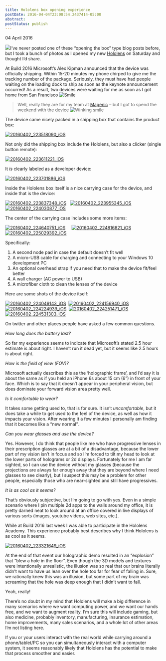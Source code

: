 ```yaml
---
title: Hololens box opening experience
postDate: 2016-04-04T23:08:54.2437414-05:00
abstract: 
postStatus: publish
---
```

04 April 2016

[![](https://tse1.mm.bing.net/th?&amp;id=OIP.M886a6ae554736f4b8bbb02d2e9bb473eo0&amp;w=299&amp;h=84&amp;c=0&amp;pid=1.9&amp;rs=0&amp;p=0&amp;r=0)](https://www.bing.com/images/search?q=hololens+logo&amp;view=detailv2&amp;&amp;id=E67114D3D1A0DAEEC1A08295B020CF26170CFFDD&amp;selectedIndex=1&amp;ccid=iGpq5VRz&amp;simid=607999621523376865&amp;thid=OIP.M886a6ae554736f4b8bbb02d2e9bb473eo0)I’ve never posted one of these “opening the box” type blog posts before, but I took a bunch of photos as I opened my new [Hololens](https://www.microsoft.com/microsoft-hololens/en-us) on Saturday and thought I’d share.

At Build 2016 Microsoft’s Alex Kipman announced that the device was officially shipping. Within 15-20 minutes my phone chirped to give me the tracking number of the package. Seriously, they must have had people waiting on the loading dock to ship as soon as the keynote announcement occurred! As a result, two devices were waiting for me as soon as I got home from San Francisco ![Smile](binary/Open-Live-Writer/Hololens_13DBE/wlEmoticon-smile_2.png)


> Well, really they are for my team at [Magenic](http://www.magenic.com) – but I got to spend the weekend with the device ![Winking smile](binary/Open-Live-Writer/Hololens_13DBE/wlEmoticon-winkingsmile_2.png)


The device came nicely packed in a shipping box that contains the product box:

[![20160402_223518090_iOS](binary/Open-Live-Writer/Hololens_13DBE/20160402_223518090_iOS_thumb.jpg "20160402_223518090_iOS")](binary/Open-Live-Writer/Hololens_13DBE/20160402_223518090_iOS_2.jpg)

Not only did the shipping box include the Hololens, but also a clicker (single button remote):

[![20160402_223611221_iOS](binary/Open-Live-Writer/Hololens_13DBE/20160402_223611221_iOS_thumb.jpg "20160402_223611221_iOS")](binary/Open-Live-Writer/Hololens_13DBE/20160402_223611221_iOS_2.jpg)

It *is* clearly labeled as a developer device:

[![20160402_223701886_iOS](binary/Open-Live-Writer/Hololens_13DBE/20160402_223701886_iOS_thumb.jpg "20160402_223701886_iOS")](binary/Open-Live-Writer/Hololens_13DBE/20160402_223701886_iOS_2.jpg)

Inside the Hololens box itself is a nice carrying case for the device, and inside that is the device:

[![20160402_223837348_iOS](binary/Open-Live-Writer/Hololens_13DBE/20160402_223837348_iOS_thumb.jpg "20160402_223837348_iOS")](binary/Open-Live-Writer/Hololens_13DBE/20160402_223837348_iOS_2.jpg)   [![20160402_223955345_iOS](binary/Open-Live-Writer/Hololens_13DBE/20160402_223955345_iOS_thumb.jpg "20160402_223955345_iOS")](binary/Open-Live-Writer/Hololens_13DBE/20160402_223955345_iOS_2.jpg)   [![20160402_224030877_iOS](binary/Open-Live-Writer/Hololens_13DBE/20160402_224030877_iOS_thumb.jpg "20160402_224030877_iOS")](binary/Open-Live-Writer/Hololens_13DBE/20160402_224030877_iOS_2.jpg)

The center of the carrying case includes some more items:

[![20160402_224640751_iOS](binary/Open-Live-Writer/Hololens_13DBE/20160402_224640751_iOS_thumb.jpg "20160402_224640751_iOS")](binary/Open-Live-Writer/Hololens_13DBE/20160402_224640751_iOS_2.jpg)     [![20160402_224816821_iOS](binary/Open-Live-Writer/Hololens_13DBE/20160402_224816821_iOS_thumb.jpg "20160402_224816821_iOS")](binary/Open-Live-Writer/Hololens_13DBE/20160402_224816821_iOS_2.jpg)     [![20160402_225029392_iOS](binary/Open-Live-Writer/Hololens_13DBE/20160402_225029392_iOS_thumb.jpg "20160402_225029392_iOS")](binary/Open-Live-Writer/Hololens_13DBE/20160402_225029392_iOS_2.jpg)

Specifically:

1. A second node pad in case the default doesn’t fit well
2. A micro-USB cable for charging and connecting to your Windows 10 development PC
3. An optional overhead strap if you need that to make the device fit/feel better
4. A wall charger (AC power to USB)
5. A microfiber cloth to clean the lenses of the device


Here are some shots of the device itself:



[![20160402_224049143_iOS](binary/Open-Live-Writer/Hololens_13DBE/20160402_224049143_iOS_thumb.jpg "20160402_224049143_iOS")](binary/Open-Live-Writer/Hololens_13DBE/20160402_224049143_iOS_2.jpg)  [![20160402_224156940_iOS](binary/Open-Live-Writer/Hololens_13DBE/20160402_224156940_iOS_thumb.jpg "20160402_224156940_iOS")](binary/Open-Live-Writer/Hololens_13DBE/20160402_224156940_iOS_2.jpg)  [![20160402_224224939_iOS](binary/Open-Live-Writer/Hololens_13DBE/20160402_224224939_iOS_thumb.jpg "20160402_224224939_iOS")](binary/Open-Live-Writer/Hololens_13DBE/20160402_224224939_iOS_2.jpg)  [![20160402_224251471_iOS](binary/Open-Live-Writer/Hololens_13DBE/20160402_224251471_iOS_thumb.jpg "20160402_224251471_iOS")](binary/Open-Live-Writer/Hololens_13DBE/20160402_224251471_iOS_2.jpg)  [![20160402_224531303_iOS](binary/Open-Live-Writer/Hololens_13DBE/20160402_224531303_iOS_thumb.jpg "20160402_224531303_iOS")](binary/Open-Live-Writer/Hololens_13DBE/20160402_224531303_iOS_2.jpg)

On twitter and other places people have asked a few common questions.

*How long does the battery last?*

So far my experience seems to indicate that Microsoft’s stated 2.5 hour estimate is about right. I haven’t run it dead yet, but it seems like 2.5 hours is about right.

*How is the field of view (FOV)?*

Microsoft actually describes this as the ‘holographic frame’, and I’d say it is about the same as if you held an iPhone 6s about 15 cm (6”) in front of your face. Which is to say that it doesn’t appear in your peripheral vision, but does dominate your forward vision area pretty well.

*Is it comfortable to wear?*

It takes some getting used to, that is for sure. It isn’t *uncomfortable*, but it does take a while to get used to the feel of the device, as well as how it impacts your vision. After wearing it a few minutes I personally am finding that it becomes like a “new normal”.

*Can you wear glasses and use the device?*

Yes. However, I do think that people like me who have progressive lenses in their prescription glasses are at a bit of a disadvantage, because the lower part of my vision isn’t in focus and so I’m forced to tilt my head to look at the lower parts of holograms or 2d displays. Fortunately for me I am far sighted, so I can use the device without my glasses (because the projections are always far enough away that they are beyond where I need glasses to see clearly), but I suspect this may be a problem for other people, especially those who are near-sighted and still have progressives.

*It is as cool as it seems?*

That’s obviously subjective, but I’m going to go with yes. Even in a simple scenario where I pin multiple 2d apps to the walls around my office, it is pretty darned neat to look around at an office covered in live displays of various sorts (images, youtube videos, web sites, etc.).

While at Build 2016 last week I was able to participate in the Hololens Academy. This experience probably best describes why I think Hololens is as cool as it seems.

[![20160402_223321649_iOS](binary/Open-Live-Writer/Hololens_13DBE/20160402_223321649_iOS_thumb.jpg "20160402_223321649_iOS")](binary/Open-Live-Writer/Hololens_13DBE/20160402_223321649_iOS_2.jpg)

At the end of that event our holographic demo resulted in an “explosion” that “blew a hole in the floor”. Even though the 3D models and textures were intentionally unrealistic, the illusion was so real that our brains literally didn’t want to have us lean over the hole too far for fear of falling in. Sure, we rationally knew this was an illusion, but some part of my brain was screaming that the hole was deep enough that I didn’t want to fall.

Yeah, really!



There’s no doubt in my mind that Hololens will make a big difference in many scenarios where we want computing power, and we want our hands free, and we want to augment reality. I’m sure this will include gaming, but also medicine, probably inventory, manufacturing, insurance estimation, home improvements, many sales scenarios, and a whole lot of other areas I’m not listing here.

If you or your users interact with the real world while carrying around a phone/tablet/PC so you can simultaneously interact with a computer system, it seems reasonably likely that Hololens has the potential to make that process smoother and easier.
